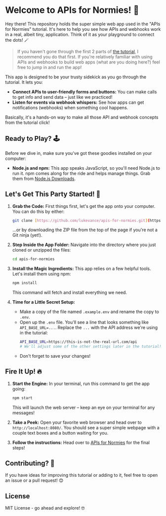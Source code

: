 # Welcome to APIs for Normies! 👋

Hey there! This repository holds the super simple web app used in the "APIs for Normies" tutorial. It's here to help you see how APIs and webhooks work in a real, albeit tiny, application. Think of it as your playground to connect the dots! 🪄

> If you haven't gone through the first 2 parts of [the tutorial](https://provolove.notion.site/APIs-for-Normies-169e51fa9e9b81dfb610e00fecf1a84a), I recommend you do that first. If you're relatively familiar with using APIs and webhooks to build web apps (what are you doing here?) feel free to jump in and run the app!

This app is designed to be your trusty sidekick as you go through the tutorial. It lets you:

* **Connect APIs to user-friendly forms and buttons:** You can make calls to get info and send data – just like we practiced!
* **Listen for events via webhook whispers:** See how apps can get notifications (webhooks) when something cool happens.

Basically, it's a hands-on way to make all those API and webhook concepts from the tutorial click!

## Ready to Play? 🕹️

Before we dive in, make sure you've got these goodies installed on your computer:

* **Node.js and npm:** This app speaks JavaScript, so you'll need Node.js to run it. npm comes along for the ride and helps manage things. Grab them from [Node.js Downloads](https://nodejs.org/).

## Let's Get This Party Started! 🎉

1.  **Grab the Code:** First things first, let's get the app onto your computer. You can do this by either:
    ```bash
    git clone [https://github.com/lukevance/apis-for-normies.git](https://github.com/lukevance/apis-for-normies.git)
    ```
    ...or by downloading the ZIP file from the top of the page if you're not a Git ninja (yet!).

2.  **Step Inside the App Folder:** Navigate into the directory where you just cloned or unzipped the files:
    ```bash
    cd apis-for-normies
    ```

3.  **Install the Magic Ingredients:** This app relies on a few helpful tools. Let's install them using npm:
    ```bash
    npm install
    ```
    This command will fetch and install everything we need.

4.  **Time for a Little Secret Setup:**
    * Make a copy of the file named `.example.env` and rename the copy to `.env`.
    * Open up the `.env` file. You'll see a line that looks something like `API_BASE_URL=...`. Replace the `...` with the API address we're using in the tutorial:
        ```bash
        API_BASE_URL=https://this-is-not-the-real-url.com/api
        # We'll adjust some of the other settings later in the tutorial! 😉
        ```
    * Don't forget to save your changes!

## Fire It Up! 🔥

1.  **Start the Engine:** In your terminal, run this command to get the app going:
    ```bash
    npm start
    ```
    This will launch the web server – keep an eye on your terminal for any messages!

2.  **Take a Peek:** Open your favorite web browser and head over to `http://localhost:8080/`. You should see a super simple webpage with a couple text boxes and a button waiting for you.

3. **Follow the instructions:** Head over to [APIs for Normies](https://provolove.notion.site/APIs-for-Normies-169e51fa9e9b81dfb610e00fecf1a84a) for the final steps!

## Contributing? 🤔

If you have ideas for improving this tutorial or adding to it, feel free to open an issue or a pull request! 😊

## License

MIT License - go ahead and explore! 🤓